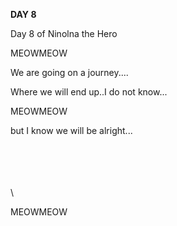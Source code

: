 <!-- title: Ina's Journay Entry: Day 8 -->

**DAY 8**

Day 8 of Ninolna the Hero

MEOWMEOW

We are going on a journey....

Where we will end up..I do not know...

MEOWMEOW

but I know we will be alright...

\
\
\
\
\

MEOWMEOW
